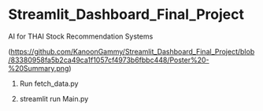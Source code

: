 # Streamlit_Dashboard_Final_Project
AI for THAI Stock Recommendation Systems

(https://github.com/KanoonGammy/Streamlit_Dashboard_Final_Project/blob/83380958fa5b2ca49ca1f1057cf4973b6fbbc448/Poster%20-%20Summary.png)

1. Run fetch_data.py

2. streamlit run Main.py
